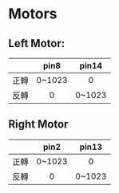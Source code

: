 # Motors

## Left Motor:

||pin8|pin14|
|:-:|:-:|:-:|
|正轉|0~1023|0|
|反轉|0|0~1023|

## Right Motor

||pin2|pin13|
|:-:|:-:|:-:|
|正轉|0~1023|0|
|反轉|0|0~1023|